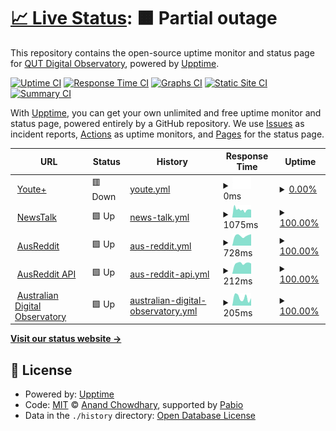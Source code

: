# [📈 Live Status](https://QUT-Digital-Observatory.github.io/test): <!--live status--> **🟧 Partial outage**

This repository contains the open-source uptime monitor and status page for [QUT Digital Observatory](https://www.qut.edu.au/digital-observatory), powered by [Upptime](https://github.com/upptime/upptime).

[![Uptime CI](https://github.com/QUT-Digital-Observatory/test/workflows/Uptime%20CI/badge.svg)](https://github.com/QUT-Digital-Observatory/test/actions?query=workflow%3A%22Uptime+CI%22)
[![Response Time CI](https://github.com/QUT-Digital-Observatory/test/workflows/Response%20Time%20CI/badge.svg)](https://github.com/QUT-Digital-Observatory/test/actions?query=workflow%3A%22Response+Time+CI%22)
[![Graphs CI](https://github.com/QUT-Digital-Observatory/test/workflows/Graphs%20CI/badge.svg)](https://github.com/QUT-Digital-Observatory/test/actions?query=workflow%3A%22Graphs+CI%22)
[![Static Site CI](https://github.com/QUT-Digital-Observatory/test/workflows/Static%20Site%20CI/badge.svg)](https://github.com/QUT-Digital-Observatory/test/actions?query=workflow%3A%22Static+Site+CI%22)
[![Summary CI](https://github.com/QUT-Digital-Observatory/test/workflows/Summary%20CI/badge.svg)](https://github.com/QUT-Digital-Observatory/test/actions?query=workflow%3A%22Summary+CI%22)

With [Upptime](https://upptime.js.org), you can get your own unlimited and free uptime monitor and status page, powered entirely by a GitHub repository. We use [Issues](https://github.com/QUT-Digital-Observatory/test/issues) as incident reports, [Actions](https://github.com/QUT-Digital-Observatory/test/actions) as uptime monitors, and [Pages](https://QUT-Digital-Observatory.github.io/test) for the status page.

<!--start: status pages-->
<!-- This summary is generated by Upptime (https://github.com/upptime/upptime) -->
<!-- Do not edit this manually, your changes will be overwritten -->
<!-- prettier-ignore -->
| URL | Status | History | Response Time | Uptime |
| --- | ------ | ------- | ------------- | ------ |
| <img alt="" src="https://icons.duckduckgo.com/ip3/youteplus.digitalobservatory.net.au.ico" height="13"> [Youte+](https://youteplus.digitalobservatory.net.au/) | 🟥 Down | [youte.yml](https://github.com/QUT-Digital-Observatory/monitoring/commits/HEAD/history/youte.yml) | <details><summary><img alt="Response time graph" src="./graphs/youte/response-time-week.png" height="20"> 0ms</summary><br><a href="https://QUT-Digital-Observatory.github.io/monitoring/history/youte"><img alt="Response time 9476" src="https://img.shields.io/endpoint?url=https%3A%2F%2Fraw.githubusercontent.com%2FQUT-Digital-Observatory%2Fmonitoring%2FHEAD%2Fapi%2Fyoute%2Fresponse-time.json"></a><br><a href="https://QUT-Digital-Observatory.github.io/monitoring/history/youte"><img alt="24-hour response time 0" src="https://img.shields.io/endpoint?url=https%3A%2F%2Fraw.githubusercontent.com%2FQUT-Digital-Observatory%2Fmonitoring%2FHEAD%2Fapi%2Fyoute%2Fresponse-time-day.json"></a><br><a href="https://QUT-Digital-Observatory.github.io/monitoring/history/youte"><img alt="7-day response time 0" src="https://img.shields.io/endpoint?url=https%3A%2F%2Fraw.githubusercontent.com%2FQUT-Digital-Observatory%2Fmonitoring%2FHEAD%2Fapi%2Fyoute%2Fresponse-time-week.json"></a><br><a href="https://QUT-Digital-Observatory.github.io/monitoring/history/youte"><img alt="30-day response time 0" src="https://img.shields.io/endpoint?url=https%3A%2F%2Fraw.githubusercontent.com%2FQUT-Digital-Observatory%2Fmonitoring%2FHEAD%2Fapi%2Fyoute%2Fresponse-time-month.json"></a><br><a href="https://QUT-Digital-Observatory.github.io/monitoring/history/youte"><img alt="1-year response time 12436" src="https://img.shields.io/endpoint?url=https%3A%2F%2Fraw.githubusercontent.com%2FQUT-Digital-Observatory%2Fmonitoring%2FHEAD%2Fapi%2Fyoute%2Fresponse-time-year.json"></a></details> | <details><summary><a href="https://QUT-Digital-Observatory.github.io/monitoring/history/youte">0.00%</a></summary><a href="https://QUT-Digital-Observatory.github.io/monitoring/history/youte"><img alt="All-time uptime 84.51%" src="https://img.shields.io/endpoint?url=https%3A%2F%2Fraw.githubusercontent.com%2FQUT-Digital-Observatory%2Fmonitoring%2FHEAD%2Fapi%2Fyoute%2Fuptime.json"></a><br><a href="https://QUT-Digital-Observatory.github.io/monitoring/history/youte"><img alt="24-hour uptime 0.00%" src="https://img.shields.io/endpoint?url=https%3A%2F%2Fraw.githubusercontent.com%2FQUT-Digital-Observatory%2Fmonitoring%2FHEAD%2Fapi%2Fyoute%2Fuptime-day.json"></a><br><a href="https://QUT-Digital-Observatory.github.io/monitoring/history/youte"><img alt="7-day uptime 0.00%" src="https://img.shields.io/endpoint?url=https%3A%2F%2Fraw.githubusercontent.com%2FQUT-Digital-Observatory%2Fmonitoring%2FHEAD%2Fapi%2Fyoute%2Fuptime-week.json"></a><br><a href="https://QUT-Digital-Observatory.github.io/monitoring/history/youte"><img alt="30-day uptime 0.00%" src="https://img.shields.io/endpoint?url=https%3A%2F%2Fraw.githubusercontent.com%2FQUT-Digital-Observatory%2Fmonitoring%2FHEAD%2Fapi%2Fyoute%2Fuptime-month.json"></a><br><a href="https://QUT-Digital-Observatory.github.io/monitoring/history/youte"><img alt="1-year uptime 75.15%" src="https://img.shields.io/endpoint?url=https%3A%2F%2Fraw.githubusercontent.com%2FQUT-Digital-Observatory%2Fmonitoring%2FHEAD%2Fapi%2Fyoute%2Fuptime-year.json"></a></details>
| <img alt="" src="https://icons.duckduckgo.com/ip3/newstalk.digitalobservatory.net.au.ico" height="13"> [NewsTalk](https://newstalk.digitalobservatory.net.au/) | 🟩 Up | [news-talk.yml](https://github.com/QUT-Digital-Observatory/monitoring/commits/HEAD/history/news-talk.yml) | <details><summary><img alt="Response time graph" src="./graphs/news-talk/response-time-week.png" height="20"> 1075ms</summary><br><a href="https://QUT-Digital-Observatory.github.io/monitoring/history/news-talk"><img alt="Response time 1413" src="https://img.shields.io/endpoint?url=https%3A%2F%2Fraw.githubusercontent.com%2FQUT-Digital-Observatory%2Fmonitoring%2FHEAD%2Fapi%2Fnews-talk%2Fresponse-time.json"></a><br><a href="https://QUT-Digital-Observatory.github.io/monitoring/history/news-talk"><img alt="24-hour response time 1340" src="https://img.shields.io/endpoint?url=https%3A%2F%2Fraw.githubusercontent.com%2FQUT-Digital-Observatory%2Fmonitoring%2FHEAD%2Fapi%2Fnews-talk%2Fresponse-time-day.json"></a><br><a href="https://QUT-Digital-Observatory.github.io/monitoring/history/news-talk"><img alt="7-day response time 1075" src="https://img.shields.io/endpoint?url=https%3A%2F%2Fraw.githubusercontent.com%2FQUT-Digital-Observatory%2Fmonitoring%2FHEAD%2Fapi%2Fnews-talk%2Fresponse-time-week.json"></a><br><a href="https://QUT-Digital-Observatory.github.io/monitoring/history/news-talk"><img alt="30-day response time 1178" src="https://img.shields.io/endpoint?url=https%3A%2F%2Fraw.githubusercontent.com%2FQUT-Digital-Observatory%2Fmonitoring%2FHEAD%2Fapi%2Fnews-talk%2Fresponse-time-month.json"></a><br><a href="https://QUT-Digital-Observatory.github.io/monitoring/history/news-talk"><img alt="1-year response time 1546" src="https://img.shields.io/endpoint?url=https%3A%2F%2Fraw.githubusercontent.com%2FQUT-Digital-Observatory%2Fmonitoring%2FHEAD%2Fapi%2Fnews-talk%2Fresponse-time-year.json"></a></details> | <details><summary><a href="https://QUT-Digital-Observatory.github.io/monitoring/history/news-talk">100.00%</a></summary><a href="https://QUT-Digital-Observatory.github.io/monitoring/history/news-talk"><img alt="All-time uptime 99.63%" src="https://img.shields.io/endpoint?url=https%3A%2F%2Fraw.githubusercontent.com%2FQUT-Digital-Observatory%2Fmonitoring%2FHEAD%2Fapi%2Fnews-talk%2Fuptime.json"></a><br><a href="https://QUT-Digital-Observatory.github.io/monitoring/history/news-talk"><img alt="24-hour uptime 100.00%" src="https://img.shields.io/endpoint?url=https%3A%2F%2Fraw.githubusercontent.com%2FQUT-Digital-Observatory%2Fmonitoring%2FHEAD%2Fapi%2Fnews-talk%2Fuptime-day.json"></a><br><a href="https://QUT-Digital-Observatory.github.io/monitoring/history/news-talk"><img alt="7-day uptime 100.00%" src="https://img.shields.io/endpoint?url=https%3A%2F%2Fraw.githubusercontent.com%2FQUT-Digital-Observatory%2Fmonitoring%2FHEAD%2Fapi%2Fnews-talk%2Fuptime-week.json"></a><br><a href="https://QUT-Digital-Observatory.github.io/monitoring/history/news-talk"><img alt="30-day uptime 100.00%" src="https://img.shields.io/endpoint?url=https%3A%2F%2Fraw.githubusercontent.com%2FQUT-Digital-Observatory%2Fmonitoring%2FHEAD%2Fapi%2Fnews-talk%2Fuptime-month.json"></a><br><a href="https://QUT-Digital-Observatory.github.io/monitoring/history/news-talk"><img alt="1-year uptime 99.44%" src="https://img.shields.io/endpoint?url=https%3A%2F%2Fraw.githubusercontent.com%2FQUT-Digital-Observatory%2Fmonitoring%2FHEAD%2Fapi%2Fnews-talk%2Fuptime-year.json"></a></details>
| <img alt="" src="https://icons.duckduckgo.com/ip3/ausreddit.digitalobservatory.net.au.ico" height="13"> [AusReddit](https://ausreddit.digitalobservatory.net.au/) | 🟩 Up | [aus-reddit.yml](https://github.com/QUT-Digital-Observatory/monitoring/commits/HEAD/history/aus-reddit.yml) | <details><summary><img alt="Response time graph" src="./graphs/aus-reddit/response-time-week.png" height="20"> 728ms</summary><br><a href="https://QUT-Digital-Observatory.github.io/monitoring/history/aus-reddit"><img alt="Response time 730" src="https://img.shields.io/endpoint?url=https%3A%2F%2Fraw.githubusercontent.com%2FQUT-Digital-Observatory%2Fmonitoring%2FHEAD%2Fapi%2Faus-reddit%2Fresponse-time.json"></a><br><a href="https://QUT-Digital-Observatory.github.io/monitoring/history/aus-reddit"><img alt="24-hour response time 844" src="https://img.shields.io/endpoint?url=https%3A%2F%2Fraw.githubusercontent.com%2FQUT-Digital-Observatory%2Fmonitoring%2FHEAD%2Fapi%2Faus-reddit%2Fresponse-time-day.json"></a><br><a href="https://QUT-Digital-Observatory.github.io/monitoring/history/aus-reddit"><img alt="7-day response time 728" src="https://img.shields.io/endpoint?url=https%3A%2F%2Fraw.githubusercontent.com%2FQUT-Digital-Observatory%2Fmonitoring%2FHEAD%2Fapi%2Faus-reddit%2Fresponse-time-week.json"></a><br><a href="https://QUT-Digital-Observatory.github.io/monitoring/history/aus-reddit"><img alt="30-day response time 767" src="https://img.shields.io/endpoint?url=https%3A%2F%2Fraw.githubusercontent.com%2FQUT-Digital-Observatory%2Fmonitoring%2FHEAD%2Fapi%2Faus-reddit%2Fresponse-time-month.json"></a><br><a href="https://QUT-Digital-Observatory.github.io/monitoring/history/aus-reddit"><img alt="1-year response time 730" src="https://img.shields.io/endpoint?url=https%3A%2F%2Fraw.githubusercontent.com%2FQUT-Digital-Observatory%2Fmonitoring%2FHEAD%2Fapi%2Faus-reddit%2Fresponse-time-year.json"></a></details> | <details><summary><a href="https://QUT-Digital-Observatory.github.io/monitoring/history/aus-reddit">100.00%</a></summary><a href="https://QUT-Digital-Observatory.github.io/monitoring/history/aus-reddit"><img alt="All-time uptime 99.91%" src="https://img.shields.io/endpoint?url=https%3A%2F%2Fraw.githubusercontent.com%2FQUT-Digital-Observatory%2Fmonitoring%2FHEAD%2Fapi%2Faus-reddit%2Fuptime.json"></a><br><a href="https://QUT-Digital-Observatory.github.io/monitoring/history/aus-reddit"><img alt="24-hour uptime 100.00%" src="https://img.shields.io/endpoint?url=https%3A%2F%2Fraw.githubusercontent.com%2FQUT-Digital-Observatory%2Fmonitoring%2FHEAD%2Fapi%2Faus-reddit%2Fuptime-day.json"></a><br><a href="https://QUT-Digital-Observatory.github.io/monitoring/history/aus-reddit"><img alt="7-day uptime 100.00%" src="https://img.shields.io/endpoint?url=https%3A%2F%2Fraw.githubusercontent.com%2FQUT-Digital-Observatory%2Fmonitoring%2FHEAD%2Fapi%2Faus-reddit%2Fuptime-week.json"></a><br><a href="https://QUT-Digital-Observatory.github.io/monitoring/history/aus-reddit"><img alt="30-day uptime 100.00%" src="https://img.shields.io/endpoint?url=https%3A%2F%2Fraw.githubusercontent.com%2FQUT-Digital-Observatory%2Fmonitoring%2FHEAD%2Fapi%2Faus-reddit%2Fuptime-month.json"></a><br><a href="https://QUT-Digital-Observatory.github.io/monitoring/history/aus-reddit"><img alt="1-year uptime 99.91%" src="https://img.shields.io/endpoint?url=https%3A%2F%2Fraw.githubusercontent.com%2FQUT-Digital-Observatory%2Fmonitoring%2FHEAD%2Fapi%2Faus-reddit%2Fuptime-year.json"></a></details>
| <img alt="" src="https://icons.duckduckgo.com/ip3/ausreddit.digitalobservatory.net.au.ico" height="13"> [AusReddit API](https://ausreddit.digitalobservatory.net.au/api/v1/health/) | 🟩 Up | [aus-reddit-api.yml](https://github.com/QUT-Digital-Observatory/monitoring/commits/HEAD/history/aus-reddit-api.yml) | <details><summary><img alt="Response time graph" src="./graphs/aus-reddit-api/response-time-week.png" height="20"> 212ms</summary><br><a href="https://QUT-Digital-Observatory.github.io/monitoring/history/aus-reddit-api"><img alt="Response time 205" src="https://img.shields.io/endpoint?url=https%3A%2F%2Fraw.githubusercontent.com%2FQUT-Digital-Observatory%2Fmonitoring%2FHEAD%2Fapi%2Faus-reddit-api%2Fresponse-time.json"></a><br><a href="https://QUT-Digital-Observatory.github.io/monitoring/history/aus-reddit-api"><img alt="24-hour response time 227" src="https://img.shields.io/endpoint?url=https%3A%2F%2Fraw.githubusercontent.com%2FQUT-Digital-Observatory%2Fmonitoring%2FHEAD%2Fapi%2Faus-reddit-api%2Fresponse-time-day.json"></a><br><a href="https://QUT-Digital-Observatory.github.io/monitoring/history/aus-reddit-api"><img alt="7-day response time 212" src="https://img.shields.io/endpoint?url=https%3A%2F%2Fraw.githubusercontent.com%2FQUT-Digital-Observatory%2Fmonitoring%2FHEAD%2Fapi%2Faus-reddit-api%2Fresponse-time-week.json"></a><br><a href="https://QUT-Digital-Observatory.github.io/monitoring/history/aus-reddit-api"><img alt="30-day response time 214" src="https://img.shields.io/endpoint?url=https%3A%2F%2Fraw.githubusercontent.com%2FQUT-Digital-Observatory%2Fmonitoring%2FHEAD%2Fapi%2Faus-reddit-api%2Fresponse-time-month.json"></a><br><a href="https://QUT-Digital-Observatory.github.io/monitoring/history/aus-reddit-api"><img alt="1-year response time 205" src="https://img.shields.io/endpoint?url=https%3A%2F%2Fraw.githubusercontent.com%2FQUT-Digital-Observatory%2Fmonitoring%2FHEAD%2Fapi%2Faus-reddit-api%2Fresponse-time-year.json"></a></details> | <details><summary><a href="https://QUT-Digital-Observatory.github.io/monitoring/history/aus-reddit-api">100.00%</a></summary><a href="https://QUT-Digital-Observatory.github.io/monitoring/history/aus-reddit-api"><img alt="All-time uptime 99.90%" src="https://img.shields.io/endpoint?url=https%3A%2F%2Fraw.githubusercontent.com%2FQUT-Digital-Observatory%2Fmonitoring%2FHEAD%2Fapi%2Faus-reddit-api%2Fuptime.json"></a><br><a href="https://QUT-Digital-Observatory.github.io/monitoring/history/aus-reddit-api"><img alt="24-hour uptime 100.00%" src="https://img.shields.io/endpoint?url=https%3A%2F%2Fraw.githubusercontent.com%2FQUT-Digital-Observatory%2Fmonitoring%2FHEAD%2Fapi%2Faus-reddit-api%2Fuptime-day.json"></a><br><a href="https://QUT-Digital-Observatory.github.io/monitoring/history/aus-reddit-api"><img alt="7-day uptime 100.00%" src="https://img.shields.io/endpoint?url=https%3A%2F%2Fraw.githubusercontent.com%2FQUT-Digital-Observatory%2Fmonitoring%2FHEAD%2Fapi%2Faus-reddit-api%2Fuptime-week.json"></a><br><a href="https://QUT-Digital-Observatory.github.io/monitoring/history/aus-reddit-api"><img alt="30-day uptime 100.00%" src="https://img.shields.io/endpoint?url=https%3A%2F%2Fraw.githubusercontent.com%2FQUT-Digital-Observatory%2Fmonitoring%2FHEAD%2Fapi%2Faus-reddit-api%2Fuptime-month.json"></a><br><a href="https://QUT-Digital-Observatory.github.io/monitoring/history/aus-reddit-api"><img alt="1-year uptime 99.90%" src="https://img.shields.io/endpoint?url=https%3A%2F%2Fraw.githubusercontent.com%2FQUT-Digital-Observatory%2Fmonitoring%2FHEAD%2Fapi%2Faus-reddit-api%2Fuptime-year.json"></a></details>
| <img alt="" src="https://icons.duckduckgo.com/ip3/www.digitalobservatory.net.au.ico" height="13"> [Australian Digital Observatory](https://www.digitalobservatory.net.au/) | 🟩 Up | [australian-digital-observatory.yml](https://github.com/QUT-Digital-Observatory/monitoring/commits/HEAD/history/australian-digital-observatory.yml) | <details><summary><img alt="Response time graph" src="./graphs/australian-digital-observatory/response-time-week.png" height="20"> 205ms</summary><br><a href="https://QUT-Digital-Observatory.github.io/monitoring/history/australian-digital-observatory"><img alt="Response time 200" src="https://img.shields.io/endpoint?url=https%3A%2F%2Fraw.githubusercontent.com%2FQUT-Digital-Observatory%2Fmonitoring%2FHEAD%2Fapi%2Faustralian-digital-observatory%2Fresponse-time.json"></a><br><a href="https://QUT-Digital-Observatory.github.io/monitoring/history/australian-digital-observatory"><img alt="24-hour response time 271" src="https://img.shields.io/endpoint?url=https%3A%2F%2Fraw.githubusercontent.com%2FQUT-Digital-Observatory%2Fmonitoring%2FHEAD%2Fapi%2Faustralian-digital-observatory%2Fresponse-time-day.json"></a><br><a href="https://QUT-Digital-Observatory.github.io/monitoring/history/australian-digital-observatory"><img alt="7-day response time 205" src="https://img.shields.io/endpoint?url=https%3A%2F%2Fraw.githubusercontent.com%2FQUT-Digital-Observatory%2Fmonitoring%2FHEAD%2Fapi%2Faustralian-digital-observatory%2Fresponse-time-week.json"></a><br><a href="https://QUT-Digital-Observatory.github.io/monitoring/history/australian-digital-observatory"><img alt="30-day response time 223" src="https://img.shields.io/endpoint?url=https%3A%2F%2Fraw.githubusercontent.com%2FQUT-Digital-Observatory%2Fmonitoring%2FHEAD%2Fapi%2Faustralian-digital-observatory%2Fresponse-time-month.json"></a><br><a href="https://QUT-Digital-Observatory.github.io/monitoring/history/australian-digital-observatory"><img alt="1-year response time 218" src="https://img.shields.io/endpoint?url=https%3A%2F%2Fraw.githubusercontent.com%2FQUT-Digital-Observatory%2Fmonitoring%2FHEAD%2Fapi%2Faustralian-digital-observatory%2Fresponse-time-year.json"></a></details> | <details><summary><a href="https://QUT-Digital-Observatory.github.io/monitoring/history/australian-digital-observatory">100.00%</a></summary><a href="https://QUT-Digital-Observatory.github.io/monitoring/history/australian-digital-observatory"><img alt="All-time uptime 100.00%" src="https://img.shields.io/endpoint?url=https%3A%2F%2Fraw.githubusercontent.com%2FQUT-Digital-Observatory%2Fmonitoring%2FHEAD%2Fapi%2Faustralian-digital-observatory%2Fuptime.json"></a><br><a href="https://QUT-Digital-Observatory.github.io/monitoring/history/australian-digital-observatory"><img alt="24-hour uptime 100.00%" src="https://img.shields.io/endpoint?url=https%3A%2F%2Fraw.githubusercontent.com%2FQUT-Digital-Observatory%2Fmonitoring%2FHEAD%2Fapi%2Faustralian-digital-observatory%2Fuptime-day.json"></a><br><a href="https://QUT-Digital-Observatory.github.io/monitoring/history/australian-digital-observatory"><img alt="7-day uptime 100.00%" src="https://img.shields.io/endpoint?url=https%3A%2F%2Fraw.githubusercontent.com%2FQUT-Digital-Observatory%2Fmonitoring%2FHEAD%2Fapi%2Faustralian-digital-observatory%2Fuptime-week.json"></a><br><a href="https://QUT-Digital-Observatory.github.io/monitoring/history/australian-digital-observatory"><img alt="30-day uptime 100.00%" src="https://img.shields.io/endpoint?url=https%3A%2F%2Fraw.githubusercontent.com%2FQUT-Digital-Observatory%2Fmonitoring%2FHEAD%2Fapi%2Faustralian-digital-observatory%2Fuptime-month.json"></a><br><a href="https://QUT-Digital-Observatory.github.io/monitoring/history/australian-digital-observatory"><img alt="1-year uptime 100.00%" src="https://img.shields.io/endpoint?url=https%3A%2F%2Fraw.githubusercontent.com%2FQUT-Digital-Observatory%2Fmonitoring%2FHEAD%2Fapi%2Faustralian-digital-observatory%2Fuptime-year.json"></a></details>

<!--end: status pages-->

[**Visit our status website →**](https://QUT-Digital-Observatory.github.io/monitoring)

## 📄 License

- Powered by: [Upptime](https://github.com/upptime/upptime)
- Code: [MIT](./LICENSE) © [Anand Chowdhary](https://anandchowdhary.com), supported by [Pabio](https://pabio.com)
- Data in the `./history` directory: [Open Database License](https://opendatacommons.org/licenses/odbl/1-0/)
